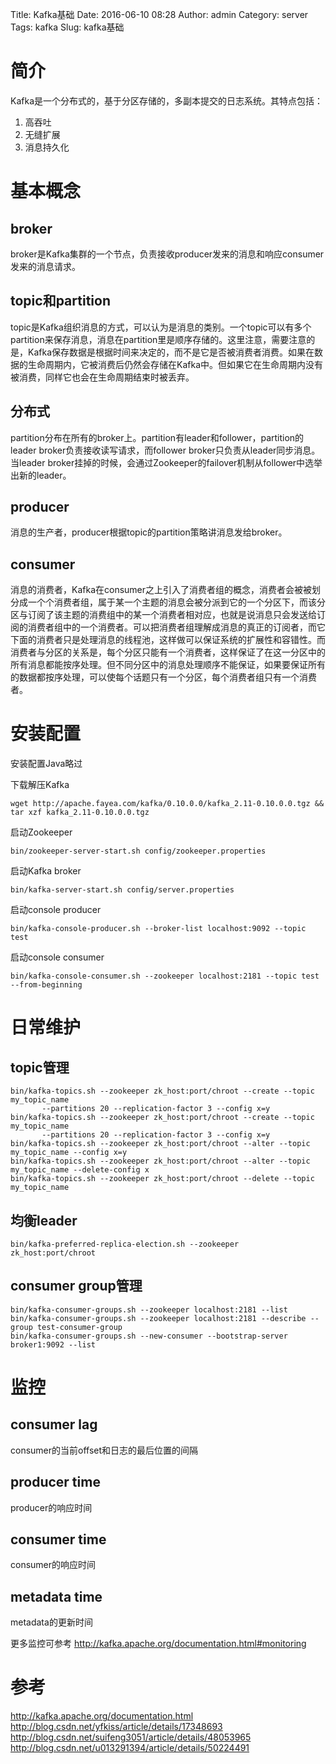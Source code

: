 Title: Kafka基础
Date: 2016-06-10 08:28
Author: admin
Category: server
Tags: kafka
Slug: kafka基础
 
# 简介

Kafka是一个分布式的，基于分区存储的，多副本提交的日志系统。其特点包括：

1. 高吞吐
2. 无缝扩展
3. 消息持久化

# 基本概念

## broker

broker是Kafka集群的一个节点，负责接收producer发来的消息和响应consumer发来的消息请求。

## topic和partition

topic是Kafka组织消息的方式，可以认为是消息的类别。一个topic可以有多个partition来保存消息，消息在partition里是顺序存储的。这里注意，需要注意的是，Kafka保存数据是根据时间来决定的，而不是它是否被消费者消费。如果在数据的生命周期内，它被消费后仍然会存储在Kafka中。但如果它在生命周期内没有被消费，同样它也会在生命周期结束时被丢弃。

## 分布式

partition分布在所有的broker上。partition有leader和follower，partition的leader broker负责接收读写请求，而follower broker只负责从leader同步消息。当leader broker挂掉的时候，会通过Zookeeper的failover机制从follower中选举出新的leader。

## producer

消息的生产者，producer根据topic的partition策略讲消息发给broker。

## consumer

消息的消费者，Kafka在consumer之上引入了消费者组的概念，消费者会被被划分成一个个消费者组，属于某一个主题的消息会被分派到它的一个分区下，而该分区与订阅了该主题的消费组中的某一个消费者相对应，也就是说消息只会发送给订阅的消费者组中的一个消费者。可以把消费者组理解成消息的真正的订阅者，而它下面的消费者只是处理消息的线程池，这样做可以保证系统的扩展性和容错性。而消费者与分区的关系是，每个分区只能有一个消费者，这样保证了在这一分区中的所有消息都能按序处理。但不同分区中的消息处理顺序不能保证，如果要保证所有的数据都按序处理，可以使每个话题只有一个分区，每个消费者组只有一个消费者。

# 安装配置

安装配置Java略过

下载解压Kafka

    wget http://apache.fayea.com/kafka/0.10.0.0/kafka_2.11-0.10.0.0.tgz && tar xzf kafka_2.11-0.10.0.0.tgz

启动Zookeeper

    bin/zookeeper-server-start.sh config/zookeeper.properties

启动Kafka broker

    bin/kafka-server-start.sh config/server.properties

启动console producer

    bin/kafka-console-producer.sh --broker-list localhost:9092 --topic test

启动console consumer

    bin/kafka-console-consumer.sh --zookeeper localhost:2181 --topic test --from-beginning


# 日常维护

## topic管理

```
bin/kafka-topics.sh --zookeeper zk_host:port/chroot --create --topic my_topic_name
       --partitions 20 --replication-factor 3 --config x=y
bin/kafka-topics.sh --zookeeper zk_host:port/chroot --create --topic my_topic_name
       --partitions 20 --replication-factor 3 --config x=y
bin/kafka-topics.sh --zookeeper zk_host:port/chroot --alter --topic my_topic_name --config x=y
bin/kafka-topics.sh --zookeeper zk_host:port/chroot --alter --topic my_topic_name --delete-config x
bin/kafka-topics.sh --zookeeper zk_host:port/chroot --delete --topic my_topic_name
```

## 均衡leader

    bin/kafka-preferred-replica-election.sh --zookeeper zk_host:port/chroot

## consumer group管理

```
bin/kafka-consumer-groups.sh --zookeeper localhost:2181 --list
bin/kafka-consumer-groups.sh --zookeeper localhost:2181 --describe --group test-consumer-group
bin/kafka-consumer-groups.sh --new-consumer --bootstrap-server broker1:9092 --list
```  

# 监控

## consumer lag

consumer的当前offset和日志的最后位置的间隔

## producer time

producer的响应时间

## consumer time

consumer的响应时间

## metadata time

metadata的更新时间

更多监控可参考 http://kafka.apache.org/documentation.html#monitoring


# 参考

http://kafka.apache.org/documentation.html
http://blog.csdn.net/yfkiss/article/details/17348693
http://blog.csdn.net/suifeng3051/article/details/48053965
http://blog.csdn.net/u013291394/article/details/50224491 
